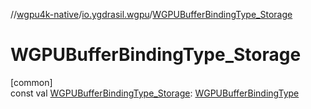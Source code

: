 //[wgpu4k-native](../../index.md)/[io.ygdrasil.wgpu](index.md)/[WGPUBufferBindingType_Storage](-w-g-p-u-buffer-binding-type_-storage.md)

# WGPUBufferBindingType_Storage

[common]\
const val [WGPUBufferBindingType_Storage](-w-g-p-u-buffer-binding-type_-storage.md): [WGPUBufferBindingType](-w-g-p-u-buffer-binding-type/index.md)